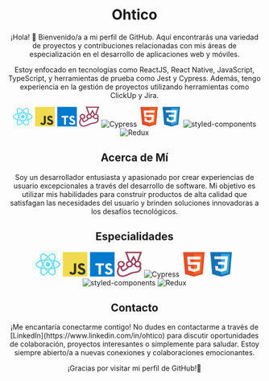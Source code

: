 
<h1 align="center">Ohtico</h1>

<p align="center">¡Hola! 👋 Bienvenido/a a mi perfil de GitHub. Aquí encontrarás una variedad de proyectos y contribuciones relacionadas con mis áreas de especialización en el desarrollo de aplicaciones web y móviles.</p>

<p align="center">Estoy enfocado en tecnologías como ReactJS, React Native, JavaScript, TypeScript, y herramientas de prueba como Jest y Cypress. Además, tengo experiencia en la gestión de proyectos utilizando herramientas como ClickUp y Jira.</p>

<p align="center"><img src="https://raw.githubusercontent.com/devicons/devicon/master/icons/react/react-original.svg" alt="React Native" width="40" height="40"/> <img src="https://raw.githubusercontent.com/devicons/devicon/master/icons/javascript/javascript-original.svg" alt="JavaScript" width="40" height="40"/> <img src="https://raw.githubusercontent.com/devicons/devicon/master/icons/typescript/typescript-original.svg" alt="TypeScript" width="40" height="40"/> <img src="https://raw.githubusercontent.com/devicons/devicon/master/icons/jest/jest-plain.svg" alt="Jest" width="40" height="40"/> <img src="https://docs.cypress.io/img/logo/cypress-logo-circle-dark.png" alt="Cypress" width="40" height="40"/> <img src="https://raw.githubusercontent.com/devicons/devicon/master/icons/html5/html5-original.svg" alt="HTML5" width="40" height="40"/> <img src="https://raw.githubusercontent.com/devicons/devicon/master/icons/css3/css3-original.svg" alt="CSS3" width="40" height="40"/> <img src="https://raw.githubusercontent.com/styled-components/brand/master/styled-components.png" alt="styled-components" width="40" height="40"/> <img src="https://raw.githubusercontent.com/reduxjs/redux/master/logo/logo.png" alt="Redux" width="40" height="40"/></p>

<h2 align="center">Acerca de Mí</h2>

<p align="center">Soy un desarrollador entusiasta y apasionado por crear experiencias de usuario excepcionales a través del desarrollo de software. Mi objetivo es utilizar mis habilidades para construir productos de alta calidad que satisfagan las necesidades del usuario y brinden soluciones innovadoras a los desafíos tecnológicos.</p>

<h2 align="center">Especialidades</h2>

<p align="center">

  <img src="https://raw.githubusercontent.com/devicons/devicon/master/icons/react/react-original.svg" alt="React Native" width="50" height="50"/> 
  <img src="https://raw.githubusercontent.com/devicons/devicon/master/icons/javascript/javascript-original.svg" alt="JavaScript" width="50" height="50"/> 
  <img src="https://raw.githubusercontent.com/devicons/devicon/master/icons/typescript/typescript-original.svg" alt="TypeScript" width="50" height="50"/> 
  <img src="https://raw.githubusercontent.com/devicons/devicon/master/icons/jest/jest-plain.svg" alt="Jest" width="50" height="50"/> 
  <img src="https://docs.cypress.io/img/logo/cypress-logo-circle-dark.png" alt="Cypress" width="50" height="50"/>
  <img src="https://raw.githubusercontent.com/devicons/devicon/master/icons/html5/html5-original.svg" alt="HTML5" width="50" height="50"/> 
  <img src="https://raw.githubusercontent.com/devicons/devicon/master/icons/css3/css3-original.svg" alt="CSS3" width="50" height="50"/> 
  <img src="https://raw.githubusercontent.com/styled-components/brand/master/styled-components.png" alt="styled-components" width="50" height="50"/> 
  <img src="https://raw.githubusercontent.com/reduxjs/redux/master/logo/logo.png" alt="Redux" width="50" height="50"/>
</p>

<h2 align="center">Contacto</h2>

<p align="center">¡Me encantaría conectarme contigo! No dudes en contactarme a través de [LinkedIn](https://www.linkedin.com/in/ohtico) para discutir oportunidades de colaboración, proyectos interesantes o simplemente para saludar. Estoy siempre abierto/a a nuevas conexiones y colaboraciones emocionantes.</p>

<p align="center">¡Gracias por visitar mi perfil de GitHub!🚀 </p>
